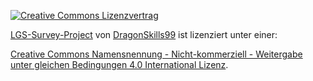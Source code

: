 [![Creative Commons Lizenzvertrag](https://i.creativecommons.org/l/by-nc-sa/4.0/88x31.png)](http://creativecommons.org/licenses/by-nc-sa/4.0/)

[LGS-Survey-Project](https://github.com/DragonSkills99/LGS-Survey-Project) von [DragonSkills99](https://github.com/DragonSkills99) ist lizenziert unter einer:

[Creative Commons Namensnennung - Nicht-kommerziell - Weitergabe unter gleichen Bedingungen 4.0 International Lizenz](http://creativecommons.org/licenses/by-nc-sa/4.0/).
